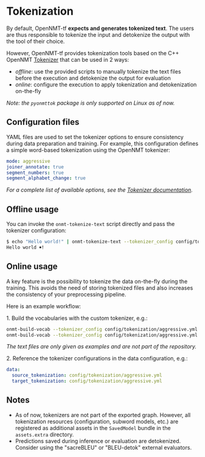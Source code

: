 # Tokenization

By default, OpenNMT-tf **expects and generates tokenized text**. The users are thus responsible to tokenize the input and detokenize the output with the tool of their choice.

However, OpenNMT-tf provides tokenization tools based on the C++ OpenNMT [Tokenizer](https://github.com/OpenNMT/Tokenizer) that can be used in 2 ways:

* *offline*: use the provided scripts to manually tokenize the text files before the execution and detokenize the output for evaluation
* *online*: configure the execution to apply tokenization and detokenization on-the-fly

*Note: the `pyonmttok` package is only supported on Linux as of now.*

## Configuration files

YAML files are used to set the tokenizer options to ensure consistency during data preparation and training. For example, this configuration defines a simple word-based tokenization using the OpenNMT tokenizer:

```yaml
mode: aggressive
joiner_annotate: true
segment_numbers: true
segment_alphabet_change: true
```

*For a complete list of available options, see the [Tokenizer documentation](https://github.com/OpenNMT/Tokenizer/blob/master/docs/options.md).*

## Offline usage

You can invoke the `onmt-tokenize-text` script directly and pass the tokenizer configuration:

```bash
$ echo "Hello world!" | onmt-tokenize-text --tokenizer_config config/tokenization/aggressive.yml
Hello world ￭!
```

## Online usage

A key feature is the possibility to tokenize the data on-the-fly during the training. This avoids the need of storing tokenized files and also increases the consistency of your preprocessing pipeline.

Here is an example workflow:

1\. Build the vocabularies with the custom tokenizer, e.g.:

```bash
onmt-build-vocab --tokenizer_config config/tokenization/aggressive.yml --size 50000 --save_vocab data/enfr/en-vocab.txt data/enfr/en-train.txt
onmt-build-vocab --tokenizer_config config/tokenization/aggressive.yml --size 50000 --save_vocab data/enfr/fr-vocab.txt data/enfr/fr-train.txt
```

*The text files are only given as examples and are not part of the repository.*

2\. Reference the tokenizer configurations in the data configuration, e.g.:

```yaml
data:
  source_tokenization: config/tokenization/aggressive.yml
  target_tokenization: config/tokenization/aggressive.yml
```

## Notes

* As of now, tokenizers are not part of the exported graph. However, all tokenization resources (configuration, subword models, etc.) are registered as additional assets in the `SavedModel` bundle in the `assets.extra` directory.
* Predictions saved during inference or evaluation are detokenized. Consider using the "sacreBLEU" or "BLEU-detok" external evaluators.
